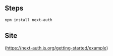 ## Steps

```bash
npm install next-auth
```

## Site

(https://next-auth.js.org/getting-started/example)
